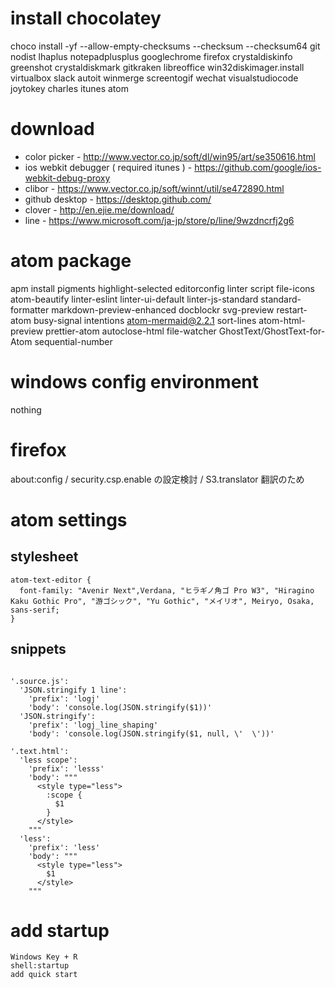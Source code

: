 
# install chocolatey
choco install -yf --allow-empty-checksums --checksum --checksum64 git nodist lhaplus notepadplusplus googlechrome firefox crystaldiskinfo greenshot crystaldiskmark gitkraken libreoffice win32diskimager.install virtualbox slack autoit winmerge screentogif wechat visualstudiocode joytokey charles itunes atom

# download
* color picker - http://www.vector.co.jp/soft/dl/win95/art/se350616.html
* ios webkit debugger ( required itunes ) - https://github.com/google/ios-webkit-debug-proxy
* clibor - https://www.vector.co.jp/soft/winnt/util/se472890.html
* github desktop - https://desktop.github.com/
* clover - http://en.ejie.me/download/
* line - https://www.microsoft.com/ja-jp/store/p/line/9wzdncrfj2g6

# atom package
apm install pigments highlight-selected editorconfig linter script file-icons atom-beautify linter-eslint linter-ui-default linter-js-standard standard-formatter markdown-preview-enhanced docblockr svg-preview restart-atom busy-signal intentions atom-mermaid@2.2.1 sort-lines atom-html-preview prettier-atom autoclose-html file-watcher GhostText/GhostText-for-Atom sequential-number

# windows config environment
nothing

# firefox
about:config / security.csp.enable の設定検討 / S3.translator 翻訳のため

# atom settings


## stylesheet
```
atom-text-editor {
  font-family: "Avenir Next",Verdana, "ヒラギノ角ゴ Pro W3", "Hiragino Kaku Gothic Pro", "游ゴシック", "Yu Gothic", "メイリオ", Meiryo, Osaka, sans-serif;
}
```

## snippets
```

'.source.js':
  'JSON.stringify 1 line':
    'prefix': 'logj'
    'body': 'console.log(JSON.stringify($1))'
  'JSON.stringify':
    'prefix': 'logj_line_shaping'
    'body': 'console.log(JSON.stringify($1, null, \'  \'))'

'.text.html':
  'less scope':
    'prefix': 'lesss'
    'body': """
      <style type="less">
        :scope {
          $1
        }
      </style>
    """
  'less':
    'prefix': 'less'
    'body': """
      <style type="less">
        $1
      </style>
    """
```

# add startup
```
Windows Key + R
shell:startup
add quick start
```
